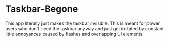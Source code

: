 # Taskbar-Begone

This app literally just makes the taskbar invisible. 
This is meant for power users who don't need the taskbar anyway and just get irritated by constant little annoyances caused by flashes and overlapping UI elements.
